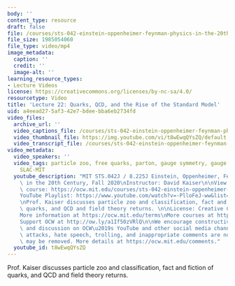 ```yaml
---
body: ''
content_type: resource
draft: false
file: /courses/sts-042-einstein-oppenheimer-feynman-physics-in-the-20th-century-fall-2020/ocw_8225_sts042_lecture22_2020nov30_360p_16_9.mp4
file_size: 1985054060
file_type: video/mp4
image_metadata:
  caption: ''
  credit: ''
  image-alt: ''
learning_resource_types:
- Lecture Videos
license: https://creativecommons.org/licenses/by-nc-sa/4.0/
resourcetype: Video
title: 'Lecture 22: Quarks, QCD, and the Rise of the Standard Model'
uid: a4eead27-5af3-42e7-bdee-bba6eb2734fd
video_files:
  archive_url: ''
  video_captions_file: /courses/sts-042-einstein-oppenheimer-feynman-physics-in-the-20th-century-fall-2020/1cnSgZUnzTlIuPP_-pnBYFIE8ycU-LbXl_transcript.webvtt
  video_thumbnail_file: https://img.youtube.com/vi/t8wEwqQYsZQ/default.jpg
  video_transcript_file: /courses/sts-042-einstein-oppenheimer-feynman-physics-in-the-20th-century-fall-2020/1cnSgZUnzTlIuPP_-pnBYFIE8ycU-LbXl_transcript.pdf
video_metadata:
  video_speakers: ''
  video_tags: particle zoo, free quarks, parton, gauge symmetry, gauge fields, QCD,
    SLAC-MIT
  youtube_description: "MIT STS.042J / 8.225J Einstein, Oppenheimer, Feynman: Physics\
    \ in the 20th Century, Fall 2020\nInstructor: David Kaiser\n\nView the complete\
    \ course: https://ocw.mit.edu/courses/sts-042-einstein-oppenheimer-feynman-physics-in-the-20th-century-fall-2020\n\
    YouTube Playlist: https://www.youtube.com/watch?v=-PlloFeJ-ww&list=PLUl4u3cNGP63bAfjGas3TuA4ZCPUtN6Xf\n\
    \nProf. Kaiser discusses particle zoo and classification, fact and fiction of\
    \ quarks, and QCD and field theory returns. \n\nLicense: Creative Commons BY-NC-SA\n\
    More information at https://ocw.mit.edu/terms\nMore courses at https://ocw.mit.edu\n\
    Support OCW at http://ow.ly/a1If50zVRlQ\n\nWe encourage constructive comments\
    \ and discussion on OCW\u2019s YouTube and other social media channels. Personal\
    \ attacks, hate speech, trolling, and inappropriate comments are not allowed and\
    \ may be removed. More details at https://ocw.mit.edu/comments."
  youtube_id: t8wEwqQYsZQ
---
```

Prof. Kaiser discusses particle zoo and classification, fact and fiction of quarks, and QCD and field theory returns.